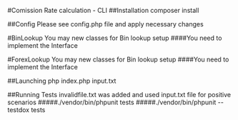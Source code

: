 #Comission Rate calculation - CLI
##Installation
composer install

##Config
Please see config.php file and apply necessary changes


#BinLookup
You may new classes for Bin lookup setup
####You need to implement the Interface
    
#ForexLookup
You may new classes for Bin lookup setup
####You need to implement the Interface


##Launching
php index.php input.txt

##Running Tests
invalidfile.txt was added and used input.txt file for positive scenarios
#####./vendor/bin/phpunit  tests
#####./vendor/bin/phpunit --testdox tests